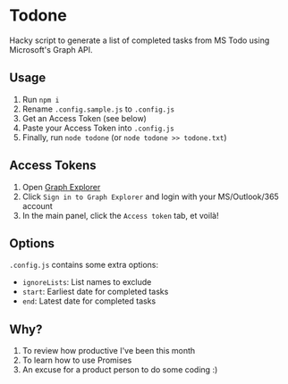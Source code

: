 # Todone

Hacky script to generate a list of completed tasks from MS Todo using Microsoft's Graph API.

## Usage

1. Run `npm i`
1. Rename `.config.sample.js` to `.config.js`
1. Get an Access Token (see below)
1. Paste your Access Token into `.config.js`
1. Finally, run `node todone` (or `node todone >> todone.txt`)

## Access Tokens
1. Open [Graph Explorer](https://developer.microsoft.com/en-us/graph/graph-explorer)
1. Click `Sign in to Graph Explorer` and login with your MS/Outlook/365 account
1. In the main panel, click the `Access token` tab, et voilà!

## Options

`.config.js` contains some extra options:

- `ignoreLists`: List names to exclude
- `start`: Earliest date for completed tasks
- `end`: Latest date for completed tasks

## Why?

1. To review how productive I've been this month
1. To learn how to use Promises
1. An excuse for a product person to do some coding :)
